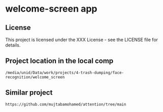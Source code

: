 # welcome-screen app

## License

This project is licensed under the XXX License - see the LICENSE file for details.

## Project location in the local comp
```
/media/unid/Data/work/projects/4-trash-dumping/face-recognition/welcome_screen
```

## Similar project
```
https://github.com/mujtabamohamed/attention/tree/main
```